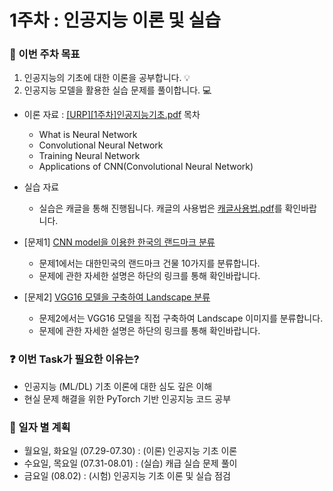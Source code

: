 # 1주차 : 인공지능 이론 및 실습

### 📢 이번 주차 목표
1. 인공지능의 기초에 대한 이론을 공부합니다. 💡
2. 인공지능 모델을 활용한 실습 문제를 풀이합니다. 💻

- 이론 자료 : [[URP][1주차]인공지능기초.pdf](https://github.com/sejong-rcv/2024.RCV.URP/blob/main/1%EC%A3%BC%EC%B0%A8(%EC%9D%B8%EA%B3%B5%EC%A7%80%EB%8A%A5%20%EC%9D%B4%EB%A1%A0%2C%20%EC%8B%A4%EC%8A%B5)/%5BURP%5D%5B1%EC%A3%BC%EC%B0%A8%5D%EC%9D%B8%EA%B3%B5%EC%A7%80%EB%8A%A5%EA%B8%B0%EC%B4%88.pdf)
  목차
    - What is Neural Network
    - Convolutional Neural Network
    - Training Neural Network
    - Applications of CNN(Convolutional Neural Network)

- 실습 자료
  - 실습은 캐글을 통해 진행됩니다. 캐글의 사용법은 [캐글사용법.pdf](https://github.com/sejong-rcv/2024.RCV.URP/blob/main/1%EC%A3%BC%EC%B0%A8(%EC%9D%B8%EA%B3%B5%EC%A7%80%EB%8A%A5%20%EC%9D%B4%EB%A1%A0%2C%20%EC%8B%A4%EC%8A%B5)/%EC%BA%90%EA%B8%80%EC%82%AC%EC%9A%A9%EB%B2%95.pdf)를 확인바랍니다.

- [문제1] [CNN model을 이용한 한국의 랜드마크 분류](https://www.kaggle.com/t/2c6907e80ad74a038e19e318cdf6de5b)
  - 문제1에서는 대한민국의 랜드마크 건물 10가지를 분류합니다.
  - 문제에 관한 자세한 설명은 하단의 링크를 통해 확인바랍니다.

- [문제2] [VGG16 모델을 구축하여 Landscape 분류](https://www.kaggle.com/t/10ae688b65a6413d9941e710316019a0)
  - 문제2에서는 VGG16 모델을 직접 구축하여 Landscape 이미지를 분류합니다.
  - 문제에 관한 자세한 설명은 하단의 링크를 통해 확인바랍니다.

### ❓ 이번 Task가 필요한 이유는?
- 인공지능 (ML/DL) 기초 이론에 대한 심도 깊은 이해
- 현실 문제 해결을 위한 PyTorch 기반 인공지능 코드 공부


### 📅 일자 별 계획
- 월요일, 화요일 (07.29-07.30) : (이론) 인공지능 기초 이론
- 수요일, 목요일 (07.31-08.01) : (실습) 캐급 실습 문제 풀이
- 금요일 (08.02) : (시험) 인공지능 기초 이론 및 실습 점검
